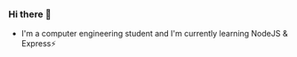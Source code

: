 ### Hi there 👋

- I'm a computer engineering student and I'm currently learning NodeJS & Express⚡


